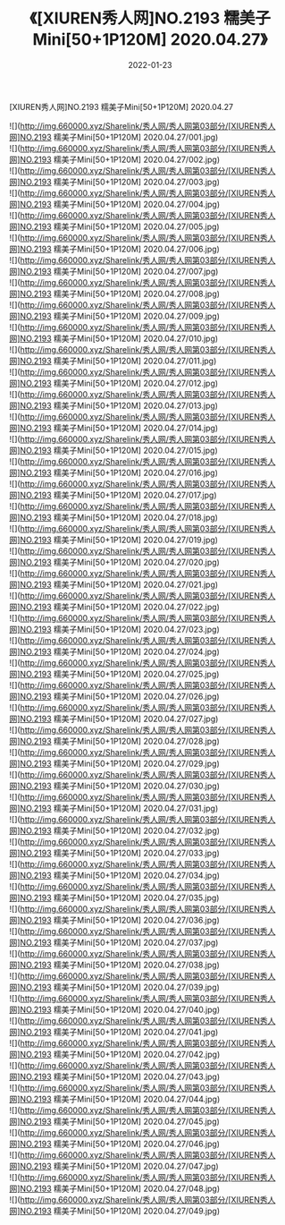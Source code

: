 ﻿---
layout: post
title:  《[XIUREN秀人网]NO.2193 糯美子Mini[50+1P120M] 2020.04.27》
date:   2022-01-23
img: http://img.660000.xyz/Sharelink/秀人网/秀人网第03部分/[XIUREN秀人网]NO.2193 糯美子Mini[50+1P120M] 2020.04.27/000.jpg
categories: [美女, 清纯, 唯美]
---

[XIUREN秀人网]NO.2193 糯美子Mini[50+1P120M] 2020.04.27

 ![](http://img.660000.xyz/Sharelink/秀人网/秀人网第03部分/[XIUREN秀人网]NO.2193 糯美子Mini[50+1P120M] 2020.04.27/001.jpg) <br>![](http://img.660000.xyz/Sharelink/秀人网/秀人网第03部分/[XIUREN秀人网]NO.2193 糯美子Mini[50+1P120M] 2020.04.27/002.jpg) <br>![](http://img.660000.xyz/Sharelink/秀人网/秀人网第03部分/[XIUREN秀人网]NO.2193 糯美子Mini[50+1P120M] 2020.04.27/003.jpg) <br>![](http://img.660000.xyz/Sharelink/秀人网/秀人网第03部分/[XIUREN秀人网]NO.2193 糯美子Mini[50+1P120M] 2020.04.27/004.jpg) <br>![](http://img.660000.xyz/Sharelink/秀人网/秀人网第03部分/[XIUREN秀人网]NO.2193 糯美子Mini[50+1P120M] 2020.04.27/005.jpg) <br>![](http://img.660000.xyz/Sharelink/秀人网/秀人网第03部分/[XIUREN秀人网]NO.2193 糯美子Mini[50+1P120M] 2020.04.27/006.jpg) <br>![](http://img.660000.xyz/Sharelink/秀人网/秀人网第03部分/[XIUREN秀人网]NO.2193 糯美子Mini[50+1P120M] 2020.04.27/007.jpg) <br>![](http://img.660000.xyz/Sharelink/秀人网/秀人网第03部分/[XIUREN秀人网]NO.2193 糯美子Mini[50+1P120M] 2020.04.27/008.jpg) <br>![](http://img.660000.xyz/Sharelink/秀人网/秀人网第03部分/[XIUREN秀人网]NO.2193 糯美子Mini[50+1P120M] 2020.04.27/009.jpg) <br>![](http://img.660000.xyz/Sharelink/秀人网/秀人网第03部分/[XIUREN秀人网]NO.2193 糯美子Mini[50+1P120M] 2020.04.27/010.jpg) <br>![](http://img.660000.xyz/Sharelink/秀人网/秀人网第03部分/[XIUREN秀人网]NO.2193 糯美子Mini[50+1P120M] 2020.04.27/011.jpg) <br>![](http://img.660000.xyz/Sharelink/秀人网/秀人网第03部分/[XIUREN秀人网]NO.2193 糯美子Mini[50+1P120M] 2020.04.27/012.jpg) <br>![](http://img.660000.xyz/Sharelink/秀人网/秀人网第03部分/[XIUREN秀人网]NO.2193 糯美子Mini[50+1P120M] 2020.04.27/013.jpg) <br>![](http://img.660000.xyz/Sharelink/秀人网/秀人网第03部分/[XIUREN秀人网]NO.2193 糯美子Mini[50+1P120M] 2020.04.27/014.jpg) <br>![](http://img.660000.xyz/Sharelink/秀人网/秀人网第03部分/[XIUREN秀人网]NO.2193 糯美子Mini[50+1P120M] 2020.04.27/015.jpg) <br>![](http://img.660000.xyz/Sharelink/秀人网/秀人网第03部分/[XIUREN秀人网]NO.2193 糯美子Mini[50+1P120M] 2020.04.27/016.jpg) <br>![](http://img.660000.xyz/Sharelink/秀人网/秀人网第03部分/[XIUREN秀人网]NO.2193 糯美子Mini[50+1P120M] 2020.04.27/017.jpg) <br>![](http://img.660000.xyz/Sharelink/秀人网/秀人网第03部分/[XIUREN秀人网]NO.2193 糯美子Mini[50+1P120M] 2020.04.27/018.jpg) <br>![](http://img.660000.xyz/Sharelink/秀人网/秀人网第03部分/[XIUREN秀人网]NO.2193 糯美子Mini[50+1P120M] 2020.04.27/019.jpg) <br>![](http://img.660000.xyz/Sharelink/秀人网/秀人网第03部分/[XIUREN秀人网]NO.2193 糯美子Mini[50+1P120M] 2020.04.27/020.jpg) <br>![](http://img.660000.xyz/Sharelink/秀人网/秀人网第03部分/[XIUREN秀人网]NO.2193 糯美子Mini[50+1P120M] 2020.04.27/021.jpg) <br>![](http://img.660000.xyz/Sharelink/秀人网/秀人网第03部分/[XIUREN秀人网]NO.2193 糯美子Mini[50+1P120M] 2020.04.27/022.jpg) <br>![](http://img.660000.xyz/Sharelink/秀人网/秀人网第03部分/[XIUREN秀人网]NO.2193 糯美子Mini[50+1P120M] 2020.04.27/023.jpg) <br>![](http://img.660000.xyz/Sharelink/秀人网/秀人网第03部分/[XIUREN秀人网]NO.2193 糯美子Mini[50+1P120M] 2020.04.27/024.jpg) <br>![](http://img.660000.xyz/Sharelink/秀人网/秀人网第03部分/[XIUREN秀人网]NO.2193 糯美子Mini[50+1P120M] 2020.04.27/025.jpg) <br>![](http://img.660000.xyz/Sharelink/秀人网/秀人网第03部分/[XIUREN秀人网]NO.2193 糯美子Mini[50+1P120M] 2020.04.27/026.jpg) <br>![](http://img.660000.xyz/Sharelink/秀人网/秀人网第03部分/[XIUREN秀人网]NO.2193 糯美子Mini[50+1P120M] 2020.04.27/027.jpg) <br>![](http://img.660000.xyz/Sharelink/秀人网/秀人网第03部分/[XIUREN秀人网]NO.2193 糯美子Mini[50+1P120M] 2020.04.27/028.jpg) <br>![](http://img.660000.xyz/Sharelink/秀人网/秀人网第03部分/[XIUREN秀人网]NO.2193 糯美子Mini[50+1P120M] 2020.04.27/029.jpg) <br>![](http://img.660000.xyz/Sharelink/秀人网/秀人网第03部分/[XIUREN秀人网]NO.2193 糯美子Mini[50+1P120M] 2020.04.27/030.jpg) <br>![](http://img.660000.xyz/Sharelink/秀人网/秀人网第03部分/[XIUREN秀人网]NO.2193 糯美子Mini[50+1P120M] 2020.04.27/031.jpg) <br>![](http://img.660000.xyz/Sharelink/秀人网/秀人网第03部分/[XIUREN秀人网]NO.2193 糯美子Mini[50+1P120M] 2020.04.27/032.jpg) <br>![](http://img.660000.xyz/Sharelink/秀人网/秀人网第03部分/[XIUREN秀人网]NO.2193 糯美子Mini[50+1P120M] 2020.04.27/033.jpg) <br>![](http://img.660000.xyz/Sharelink/秀人网/秀人网第03部分/[XIUREN秀人网]NO.2193 糯美子Mini[50+1P120M] 2020.04.27/034.jpg) <br>![](http://img.660000.xyz/Sharelink/秀人网/秀人网第03部分/[XIUREN秀人网]NO.2193 糯美子Mini[50+1P120M] 2020.04.27/035.jpg) <br>![](http://img.660000.xyz/Sharelink/秀人网/秀人网第03部分/[XIUREN秀人网]NO.2193 糯美子Mini[50+1P120M] 2020.04.27/036.jpg) <br>![](http://img.660000.xyz/Sharelink/秀人网/秀人网第03部分/[XIUREN秀人网]NO.2193 糯美子Mini[50+1P120M] 2020.04.27/037.jpg) <br>![](http://img.660000.xyz/Sharelink/秀人网/秀人网第03部分/[XIUREN秀人网]NO.2193 糯美子Mini[50+1P120M] 2020.04.27/038.jpg) <br>![](http://img.660000.xyz/Sharelink/秀人网/秀人网第03部分/[XIUREN秀人网]NO.2193 糯美子Mini[50+1P120M] 2020.04.27/039.jpg) <br>![](http://img.660000.xyz/Sharelink/秀人网/秀人网第03部分/[XIUREN秀人网]NO.2193 糯美子Mini[50+1P120M] 2020.04.27/040.jpg) <br>![](http://img.660000.xyz/Sharelink/秀人网/秀人网第03部分/[XIUREN秀人网]NO.2193 糯美子Mini[50+1P120M] 2020.04.27/041.jpg) <br>![](http://img.660000.xyz/Sharelink/秀人网/秀人网第03部分/[XIUREN秀人网]NO.2193 糯美子Mini[50+1P120M] 2020.04.27/042.jpg) <br>![](http://img.660000.xyz/Sharelink/秀人网/秀人网第03部分/[XIUREN秀人网]NO.2193 糯美子Mini[50+1P120M] 2020.04.27/043.jpg) <br>![](http://img.660000.xyz/Sharelink/秀人网/秀人网第03部分/[XIUREN秀人网]NO.2193 糯美子Mini[50+1P120M] 2020.04.27/044.jpg) <br>![](http://img.660000.xyz/Sharelink/秀人网/秀人网第03部分/[XIUREN秀人网]NO.2193 糯美子Mini[50+1P120M] 2020.04.27/045.jpg) <br>![](http://img.660000.xyz/Sharelink/秀人网/秀人网第03部分/[XIUREN秀人网]NO.2193 糯美子Mini[50+1P120M] 2020.04.27/046.jpg) <br>![](http://img.660000.xyz/Sharelink/秀人网/秀人网第03部分/[XIUREN秀人网]NO.2193 糯美子Mini[50+1P120M] 2020.04.27/047.jpg) <br>![](http://img.660000.xyz/Sharelink/秀人网/秀人网第03部分/[XIUREN秀人网]NO.2193 糯美子Mini[50+1P120M] 2020.04.27/048.jpg) <br>![](http://img.660000.xyz/Sharelink/秀人网/秀人网第03部分/[XIUREN秀人网]NO.2193 糯美子Mini[50+1P120M] 2020.04.27/049.jpg) <br>